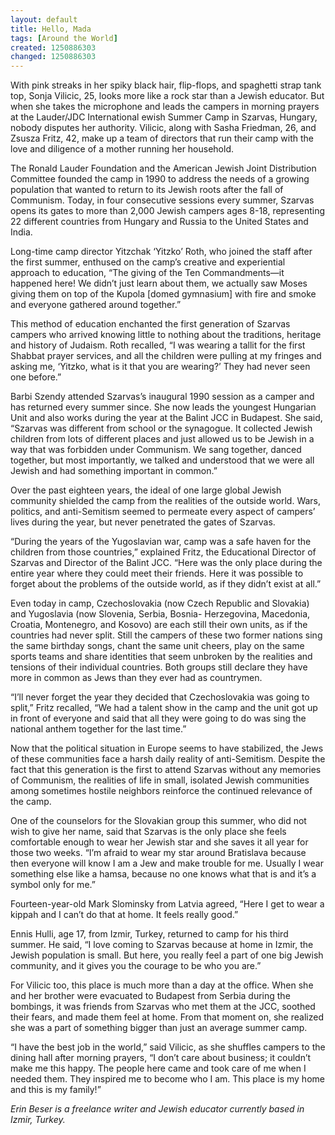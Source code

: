 ```yaml
---
layout: default
title: Hello, Mada
tags: [Around the World]
created: 1250886303
changed: 1250886303
---
```

<p>With pink streaks in her spiky black hair, flip-flops, and spaghetti strap tank top, Sonja Vilicic, 25, looks more like a rock star than a Jewish educator. But when she takes the microphone and leads the campers in morning prayers at the Lauder/JDC International ewish Summer Camp in Szarvas, Hungary, nobody disputes her authority. Vilicic, along with Sasha Friedman, 26, and Zsusza Fritz, 42, make up a team of directors that run their camp with the love and diligence of a mother running her household.</p>
<p>The Ronald Lauder Foundation and the American Jewish Joint Distribution Committee founded the camp in 1990 to address the needs of a growing population that wanted to return to its Jewish roots after the fall of Communism. Today, in four consecutive sessions every summer, Szarvas opens its gates to more than 2,000 Jewish campers ages 8-18, representing 22 different countries from Hungary and Russia to the United States and India.</p>
<p>Long-time camp director Yitzchak &lsquo;Yitzko&rsquo; Roth, who joined the staff after the first summer, enthused on the camp&rsquo;s creative and experiential approach to education, &ldquo;The giving of the Ten Commandments&mdash;it happened here! We didn&rsquo;t just learn about them, we actually saw Moses giving them on top of the Kupola [domed gymnasium] with fire and smoke and everyone gathered around together.&rdquo;</p>
<p>This method of education enchanted the first generation of Szarvas campers who arrived knowing little to nothing about the traditions, heritage and history of Judaism. Roth recalled, &ldquo;I was wearing a tallit for the first Shabbat prayer services, and all the children were pulling at my fringes and asking me, &lsquo;Yitzko, what is it that you are wearing?&rsquo; They had never seen one before.&rdquo;</p>
<p>Barbi Szendy attended Szarvas&rsquo;s inaugural 1990 session as a camper and has returned every summer since. She now leads the youngest Hungarian Unit and also works during the year at the Balint JCC in Budapest. She said, &ldquo;Szarvas was different from school or the synagogue. It collected Jewish children from lots of different places and just allowed us to be Jewish in a way that was forbidden under Communism. We sang together, danced together, but most importantly, we talked and understood that we were all Jewish and had something important in common.&rdquo;</p>
<p>Over the past eighteen years, the ideal of one large global Jewish community shielded the camp from the realities of the outside world. Wars, politics, and anti-Semitism seemed to permeate every aspect of campers&rsquo; lives during the year, but never penetrated the gates of Szarvas.</p>
<p>&ldquo;During the years of the Yugoslavian war, camp was a safe haven for the children from those countries,&rdquo; explained Fritz, the Educational Director of Szarvas and Director of the Balint JCC. &ldquo;Here was the only place during the entire year where they could meet their friends. Here it was possible to forget about the problems of the outside world, as if they didn&rsquo;t exist at all.&rdquo;</p>
<p>Even today in camp, Czechoslovakia (now Czech Republic and Slovakia) and Yugoslavia (now Slovenia, Serbia, Bosnia- Herzegovina, Macedonia, Croatia, Montenegro, and Kosovo) are each still their own units, as if the countries had never split. Still the campers of these two former nations sing the same birthday songs, chant the same unit cheers, play on the same sports teams and share identities that seem unbroken by the realities and tensions of their individual countries. Both groups still declare they have more in common as Jews than they ever had as countrymen.</p>
<p>&ldquo;I&rsquo;ll never forget the year they decided that Czechoslovakia was going to split,&rdquo; Fritz recalled, &ldquo;We had a talent show in the camp and the unit got up in front of everyone and said that all they were going to do was sing the national anthem together for the last time.&rdquo;</p>
<p>Now that the political situation in Europe seems to have stabilized, the Jews of these communities face a harsh daily reality of anti-Semitism. Despite the fact that this generation is the first to attend Szarvas without any memories of Communism, the realities of life in small, isolated Jewish communities among sometimes hostile neighbors reinforce the continued relevance of the camp.</p>
<p>One of the counselors for the Slovakian group this summer, who did not wish to give her name, said that Szarvas is the only place she feels comfortable enough to wear her Jewish star and she saves it all year for those two weeks. &ldquo;I&rsquo;m afraid to wear my star around Bratislava because then everyone will know I am a Jew and make trouble for me. Usually I wear something else like a hamsa, because no one knows what that is and it&rsquo;s a symbol only for me.&rdquo;</p>
<p>Fourteen-year-old Mark Slominsky from Latvia agreed, &ldquo;Here I get to wear a kippah and I can&rsquo;t do that at home. It feels really good.&rdquo;</p>
<p>Ennis Hulli, age 17, from Izmir, Turkey, returned to camp for his third summer. He said, &ldquo;I love coming to Szarvas because at home in Izmir, the Jewish population is small. But here, you really feel a part of one big Jewish community, and it gives you the courage to be who you are.&rdquo;</p>
<p>For Vilicic too, this place is much more than a day at the office. When she and her brother were evacuated to Budapest from Serbia during the bombings, it was friends from Szarvas who met them at the JCC, soothed their fears, and made them feel at home. From that moment on, she realized she was a part of something bigger than just an average summer camp.</p>
<p>&ldquo;I have the best job in the world,&rdquo; said Vilicic, as she shuffles campers to the dining hall after morning prayers, &ldquo;I don&rsquo;t care about business; it couldn&rsquo;t make me this happy. The people here came and took care of me when I needed them. They inspired me to become who I am. This place is my home and this is my family!&rdquo;</p>
<p><em>Erin Beser is a freelance writer and Jewish educator currently based in Izmir, Turkey.</em></p>
